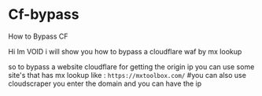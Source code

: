 # Cf-bypass

How to Bypass CF

Hi Im VOID 
i will show you how to bypass a cloudflare waf by mx lookup

so to bypass a website cloudflare for getting the origin ip you can use some site's that has mx lookup 
like : `https://mxtoolbox.com/`
#you can also use cloudscraper
you enter the domain 
and you can have the ip 
